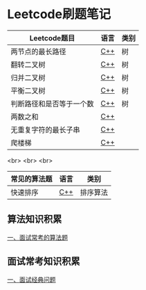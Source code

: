 # Leetcode刷题笔记
Leetcode题目 | 语言 | 类别
-|-|-
两节点的最长路径| [C++](https://github.com/happyhk/Leetcode/blob/master/Leetcode(c%2B%2B)/Diameter%20of%20Binary%20Tree%20(Easy).md)|树
翻转二叉树 | [C++](https://github.com/happyhk/Leetcode/blob/master/Leetcode(c%2B%2B)/Invert%20Binary%20Tree.md)|树
归并二叉树 | [C++](https://github.com/happyhk/Leetcode/blob/master/Leetcode(c%2B%2B)/Merge%20Two%20Binary%20Trees.md)|树
平衡二叉树 | [C++](https://github.com/happyhk/Leetcode/blob/master/Leetcode(c%2B%2B)/Balanced%20Binary%20Trees.md)|树
判断路径和是否等于一个数 | [C++](https://github.com/happyhk/Leetcode/blob/master/Leetcode(c%2B%2B)/Path%20Sum.md)|树
两数之和 | [C++](https://github.com/happyhk/Leetcode/blob/master/Leetcode(c%2B%2B)/code/1.%E4%B8%A4%E6%95%B0%E4%B9%8B%E5%92%8C.cpp) | 
无重复字符的最长子串 | [C++](https://github.com/happyhk/Leetcode/blob/master/Leetcode(c%2B%2B)/code/3.%E6%97%A0%E9%87%8D%E5%A4%8D%E5%AD%97%E7%AC%A6%E7%9A%84%E6%9C%80%E9%95%BF%E5%AD%90%E4%B8%B2.cpp) |
爬楼梯 | [C++](https://github.com/happyhk/Leetcode/blob/master/Leetcode(c%2B%2B)/code/70.%E7%88%AC%E6%A5%BC%E6%A2%AF.cpp) | 
<br\>
<br\>
<br\>

常见的算法题 | 语言 | 类别
-|-|-
快速排序| [C++](https://github.com/happyhk/Leetcode/blob/master/Leetcode(c%2B%2B)/%E5%BF%AB%E9%80%9F%E6%8E%92%E5%BA%8F%EF%BC%88C%2B%2B%EF%BC%89.md)| 排序算法



## 算法知识积累
[一、面试常考的算法题](https://github.com/happyhk/Leetcode/blob/master/Document/%E9%9D%A2%E8%AF%95%E5%B8%B8%E8%80%83%E7%AE%97%E6%B3%95%E9%A2%98.md)<br>
## 面试常考知识积累
[一、面试经典问题](https://github.com/happyhk/Leetcode/blob/master/Document/%E7%BB%8F%E5%85%B8%E7%9F%A5%E8%AF%86%E8%AE%B0%E5%BD%95.md)<br>
